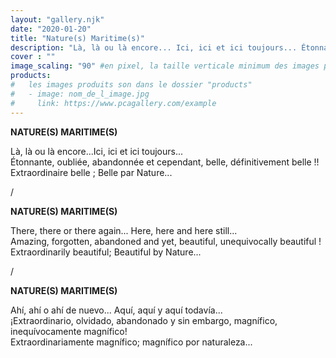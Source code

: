 ```yaml
---
layout: "gallery.njk"
date: "2020-01-20"
title: "Nature(s) Maritime(s)"
description: "Là, là ou là encore... Ici, ici et ici toujours... Étonnante, oubliée, abandonnée et cependant, belle, définitivement belle !! Extraordinaire belle; Belle par Nature..."
cover : ""
image_scaling: "90" #en pixel, la taille verticale minimum des images presentes dans la gallery
products:
#   les images produits son dans le dossier "products"
#   - image: nom_de_l_image.jpg
#     link: https://www.pcagallery.com/example
---
```

**NATURE(S) MARITIME(S)**

Là, là ou là encore...Ici, ici et ici toujours...  
Étonnante, oubliée, abandonnée et cependant, belle, définitivement belle !!  
Extraordinaire belle ; Belle par Nature...  

/

**NATURE(S) MARITIME(S)**

There, there or there again... Here, here and here still...  
Amazing, forgotten, abandoned and yet, beautiful, unequivocally beautiful !  
Extraordinarily beautiful; Beautiful by Nature...  

/

**NATURE(S) MARITIME(S)**

Ahí, ahí o ahí de nuevo... Aquí, aquí y aquí todavía...  
¡Extraordinario, olvidado, abandonado y sin embargo, magnífico, inequívocamente magnífico!  
Extraordinariamente magnífico; magnífico por naturaleza...  